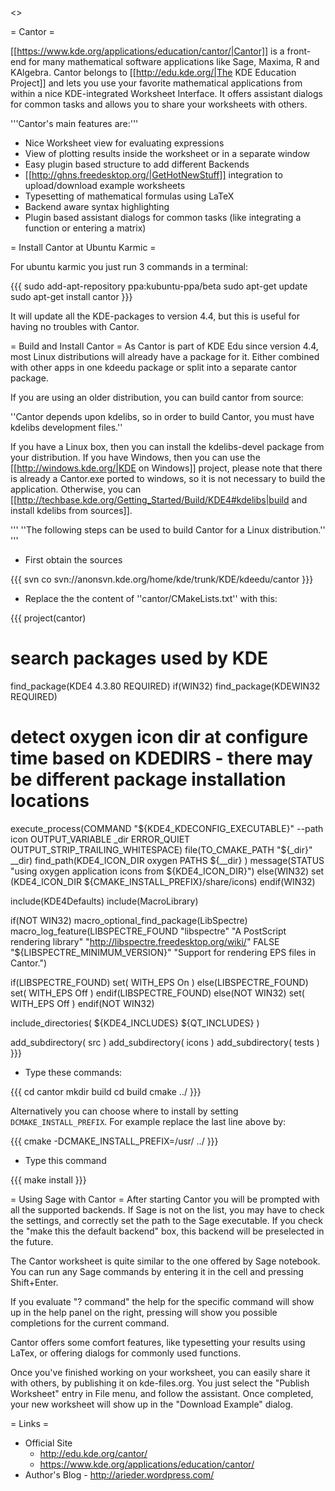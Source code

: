 <<TableOfContents>>

= Cantor =

[[https://www.kde.org/applications/education/cantor/|Cantor]] is a front-end
for many mathematical software applications like Sage, Maxima, R and KAlgebra.
Cantor belongs to [[http://edu.kde.org/|The KDE Education Project]] and lets
you use your favorite mathematical applications from within a nice
KDE-integrated Worksheet Interface. It offers assistant dialogs for common
tasks and allows you to share your worksheets with others.

'''Cantor's main features are:'''
 * Nice Worksheet view for evaluating expressions
 * View of plotting results inside the worksheet or in a separate window
 * Easy plugin based structure to add different Backends
 * [[http://ghns.freedesktop.org/|GetHotNewStuff]] integration to upload/download example worksheets
 * Typesetting of mathematical formulas using LaTeX
 * Backend aware syntax highlighting
 * Plugin based assistant dialogs for common tasks (like integrating a function or entering a matrix)

= Install Cantor at Ubuntu Karmic =

For ubuntu karmic you just run 3 commands in a terminal:

{{{
sudo add-apt-repository ppa:kubuntu-ppa/beta
sudo apt-get update
sudo apt-get install cantor
}}}

It will update all the KDE-packages to version 4.4, but this is useful for having no troubles with Cantor.

= Build and Install Cantor =
As Cantor is part of KDE Edu since version 4.4, most Linux distributions will already have a package for it.
Either combined with other apps in one kdeedu package or split into a separate cantor package.

If you are using an older distribution, you can build cantor from source:

''Cantor depends upon kdelibs, so in order to build Cantor, you must have kdelibs development files.''

If you have a Linux box, then you can install the kdelibs-devel package
from your distribution. If you have Windows, then you can use the
[[http://windows.kde.org/|KDE on Windows]] project, please note that
there is already a Cantor.exe ported to windows, so it is not necessary
to build the application. Otherwise, you can
[[http://techbase.kde.org/Getting_Started/Build/KDE4#kdelibs|build
and install kdelibs from sources]].

''' ''The following steps can be used to build Cantor for a Linux distribution.'' '''

 * First obtain the sources

  {{{
svn co svn://anonsvn.kde.org/home/kde/trunk/KDE/kdeedu/cantor
  }}}

 * Replace the the content of ''cantor/CMakeLists.txt'' with this:

  {{{
project(cantor)

# search packages used by KDE
find_package(KDE4 4.3.80 REQUIRED)
if(WIN32)
  find_package(KDEWIN32 REQUIRED)
  # detect oxygen icon dir at configure time based on KDEDIRS - there may be different package installation locations
  execute_process(COMMAND "${KDE4_KDECONFIG_EXECUTABLE}" --path icon OUTPUT_VARIABLE _dir ERROR_QUIET OUTPUT_STRIP_TRAILING_WHITESPACE)
  file(TO_CMAKE_PATH "${_dir}" __dir)
  find_path(KDE4_ICON_DIR oxygen PATHS
      ${__dir}
  )
  message(STATUS "using oxygen application icons from ${KDE4_ICON_DIR}")
else(WIN32)
    set (KDE4_ICON_DIR  ${CMAKE_INSTALL_PREFIX}/share/icons)
endif(WIN32)

include(KDE4Defaults)
include(MacroLibrary)

if(NOT WIN32)
  macro_optional_find_package(LibSpectre)
  macro_log_feature(LIBSPECTRE_FOUND "libspectre" "A PostScript rendering library" "http://libspectre.freedesktop.org/wiki/" FALSE "${LIBSPECTRE_MINIMUM_VERSION}" "Support for rendering EPS files in Cantor.")

  if(LIBSPECTRE_FOUND)
    set( WITH_EPS On )
  else(LIBSPECTRE_FOUND)
    set( WITH_EPS Off )
  endif(LIBSPECTRE_FOUND)
else(NOT WIN32)
  set( WITH_EPS Off )
endif(NOT WIN32)

include_directories( ${KDE4_INCLUDES} ${QT_INCLUDES} )

add_subdirectory( src )
add_subdirectory( icons )
add_subdirectory( tests )
  }}}

 * Type these commands:

  {{{
cd cantor
mkdir build
cd build
cmake ../
  }}}

  Alternatively you can choose where to install by setting `DCMAKE_INSTALL_PREFIX`.
  For example replace the last line above by:

  {{{
cmake -DCMAKE_INSTALL_PREFIX=/usr/ ../
  }}}

 * Type this command

  {{{
make install
  }}}

= Using Sage with Cantor =
After starting Cantor you will be prompted with all the supported backends. 
If Sage is not on the list, you may have to check the settings, and correctly set the path to the Sage executable.
If you check the "make this the default backend" box, this backend will be preselected in the future.

The Cantor worksheet is quite similar to the one offered by Sage notebook. You can run any Sage commands by entering it in the cell
and pressing Shift+Enter.

If you evaluate "? command" the help for the specific command will show up in the help panel on the right, 
pressing <Tab> will show you possible completions for the current command.

Cantor offers some comfort features, like typesetting your results using LaTex, or offering dialogs for
commonly used functions.

Once you've finished working on your worksheet, you can easily share it with others, by publishing it on kde-files.org.
You just select the "Publish Worksheet" entry in File menu, and follow the assistant. Once completed, your new worksheet
will show up in the "Download Example" dialog.

= Links =
  * Official Site
    - http://edu.kde.org/cantor/
    - https://www.kde.org/applications/education/cantor/
  * Author's Blog - http://arieder.wordpress.com/
